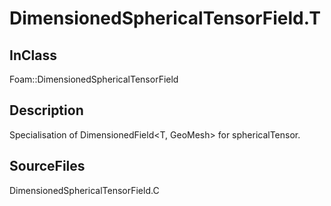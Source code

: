 # DimensionedSphericalTensorField.T 
## InClass
Foam::DimensionedSphericalTensorField

## Description
Specialisation of DimensionedField<T, GeoMesh> for sphericalTensor.

## SourceFiles
DimensionedSphericalTensorField.C

